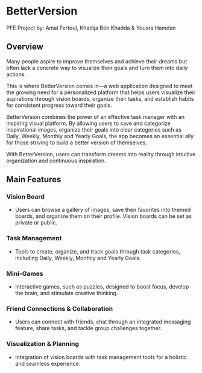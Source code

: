 # BetterVersion
PFE Project by:
Amal Fertoul, Khadija Ben Khadda & Yousra Hamdan

## Overview
Many people aspire to improve themselves and achieve their dreams but often lack a concrete way to visualize their goals and turn them into daily actions.

This is where BetterVersion comes in—a web application designed to meet the growing need for a personalized platform that helps users visualize their aspirations through vision boards, organize their tasks, and establish habits for consistent progress toward their goals.

BetterVersion combines the power of an effective task manager with an inspiring visual platform. By allowing users to save and categorize inspirational images, organize their goals into clear categories such as Daily, Weekly, Monthly and Yearly Goals, the app becomes an essential ally for those striving to build a better version of themselves.

With BetterVersion, users can transform dreams into reality through intuitive organization and continuous inspiration.


## Main Features

### Vision Board

- Users can browse a gallery of images, save their favorites into themed boards, and organize them on their profile.
Vision boards can be set as private or public.


### Task Management

- Tools to create, organize, and track goals through task categories, including Daily, Weekly, Monthly and Yearly Goals.


### Mini-Games

- Interactive games, such as puzzles, designed to boost focus, develop the brain, and stimulate creative thinking.


### Friend Connections & Collaboration

- Users can connect with friends, chat through an integrated messaging feature, share tasks, and tackle group challenges together.


### Visualization & Planning

- Integration of vision boards with task management tools for a holistic and seamless experience.


